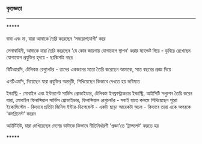 ### কৃতজ্ঞতা

---



\*\*\*\*\*

বাবা এবং মা, যারা আমাকে তৈরি করেছেন 'সময়োপযোগী' করে

সেনাবাহিনী, আমাকে যারা তৈরি করেছেন 'যে কোন জায়গায় যোগাযোগ স্থাপন' করার ম্যান্ডেট দিয়ে - ডুবিয়ে রেখেছেন যোগাযোগ প্রযুক্তির হৃদয়ে - ছাব্বিশটা বছর

বিটিআরসি, টেলিকম রেগুলেটর - তাদের একজনের মতো তৈরি করেছেন আমাকে, সাত বছরের প্রজ্ঞা দিয়ে

এনটিএমসি, দিয়েছেন যারা প্রযুক্তির অন্তর্দৃষ্টি, শিখিয়েছেন কিভাবে দেখতে হয় ভবিষ্যত

ইন্ডাস্ট্রি - মোবাইল এবং ইন্টারনেট সার্ভিস প্রোভাইডার, টেলিকম ইনফ্রাস্ট্রাকচার ইন্ডাস্ট্রি, আইসিটি সল্যুশন তৈরি করেন যারা, মোবাইল ফিনান্সিয়াল সার্ভিস প্রোভাইডার, ফিনান্সিয়াল রেগুলেটর - সবাই হাতে কলমে শিখিয়েছেন পুরো ইকোসিস্টেম - কিভাবে প্রতিটা জিনিস ইন্টার-ডিপেন্ডেন্ট - একটা ছাড়া আরেকটা অচল - কিভাবে তারা একে অপরকে 'কমপ্লিমেন্ট' করেন

আইটিইউ, যারা দেখিয়েছেন দেশের ডাটাকে কিভাবে নীতিনির্ধারণী 'প্রজ্ঞা'তে 'ট্রান্সলেট' করতে হয়

\*\*\*\*\*

